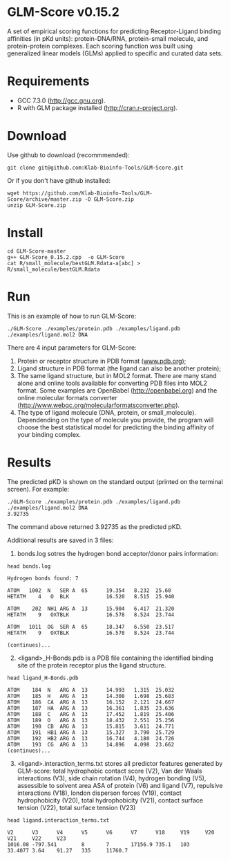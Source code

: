 GLM-Score v0.15.2
========

A set of empirical scoring functions for predicting Receptor-Ligand binding affinities (in pKd units): protein-DNA/RNA, protein-small molecule, and protein-protein complexes.
Each scoring function was built using generalized linear models (GLMs) applied to specific and curated data sets.

# Requirements

- GCC 7.3.0 (http://gcc.gnu.org).
- R with GLM package installed (http://cran.r-project.org).

# Download

Use github to download (recommmended):

```
git clone git@github.com:Klab-Bioinfo-Tools/GLM-Score.git
```

Or if you don't have github installed:

```
wget https://github.com/Klab-Bioinfo-Tools/GLM-Score/archive/master.zip -O GLM-Score.zip
unzip GLM-Score.zip
````

# Install


```
cd GLM-Score-master
g++ GLM-Score_0.15.2.cpp  -o GLM-Score
cat R/small_molecule/bestGLM.Rdata-a[abc] > R/small_molecule/bestGLM.Rdata
```

# Run

This is an example of how to run GLM-Score:

```
./GLM-Score ./examples/protein.pdb ./examples/ligand.pdb ./examples/ligand.mol2 DNA
```

There are 4 input parameters for GLM-Score:

1. Protein or receptor structure in PDB format (www.pdb.org);
2. Ligand structure in PDB format (the ligand can also be another protein);
3. The same ligand structure, but in MOL2 format. There are many stand alone and online tools available for converting PDB files into MOL2 format. Some examples are OpenBabel (http://openbabel.org) and the online molecular formats converter (http://www.webqc.org/molecularformatsconverter.php).
4. The type of ligand molecule (DNA, protein, or small_molecule). Dependending on the type of molecule you provide, the program will choose the best statistical model for predicting the binding affinity of your binding complex.


# Results

The predicted pKD is shown on the standard output (printed on the terminal screen). For example:

```
./GLM-Score ./examples/protein.pdb ./examples/ligand.pdb ./examples/ligand.mol2 DNA
3.92735
```
The command above returned 3.92735 as the predicted pKD.

Additional results are saved in 3 files:

1. bonds.log sotres the hydrogen bond acceptor/donor pairs information:

```
head bonds.log

Hydrogen bonds found: 7

ATOM   1002  N   SER A  65      19.354   8.232  25.60
HETATM    4   O  BLK            16.520   8.515  25.940

ATOM    202  NH1 ARG A  13      15.904   6.417  21.320
HETATM    9   OXTBLK            16.578   8.524  23.744

ATOM   1011  OG  SER A  65      18.347   6.550  23.517
HETATM    9   OXTBLK            16.578   8.524  23.744

(continues)...
```
2. \<ligand\>_H-Bonds.pdb is a PDB file containing the identified binding site of the protein receptor plus the ligand structure.

```
head ligand_H-Bonds.pdb

ATOM    184  N   ARG A  13      14.993   1.315  25.032
ATOM    185  H   ARG A  13      14.308   1.698  25.683
ATOM    186  CA  ARG A  13      16.152   2.121  24.667
ATOM    187  HA  ARG A  13      16.361   1.835  23.636
ATOM    188  C   ARG A  13      17.452   1.819  25.406
ATOM    189  O   ARG A  13      18.432   2.551  25.256
ATOM    190  CB  ARG A  13      15.815   3.611  24.771
ATOM    191  HB1 ARG A  13      15.327   3.790  25.729
ATOM    192  HB2 ARG A  13      16.744   4.180  24.726
ATOM    193  CG  ARG A  13      14.896   4.098  23.662
(continues)...
```
3. \<ligand\>.interaction_terms.txt stores all predictor features generated by GLM-score: 
total hydrophobic contact score (V2), Van der Waals interactions (V3), side chain rotation (V4), hydrogen bonding (V5), assessible to solvent area ASA of protein (V6) and ligand (V7), repulsive interactions (V18), london disperson forces (V19), contact hydrophobicity (V20), total hydrophobicity (V21), contact surface tension (V22), total surface tension (V23) 

```
head ligand.interaction_terms.txt

V2      V3      V4      V5      V6      V7      V18     V19     V20     V21     V22     V23    
1016.08 -797.541        8       7       17156.9 735.1   103     33.4077 3.64    91.27   335     11760.7
```
